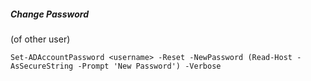 ##### Change Password 
(of other user)
```
Set-ADAccountPassword <username> -Reset -NewPassword (Read-Host -AsSecureString -Prompt 'New Password') -Verbose
```
